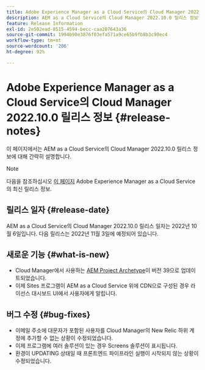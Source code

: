 ```yaml
---
title: Adobe Experience Manager as a Cloud Service의 Cloud Manager 2022.10.0 릴리스 정보
description: AEM as a Cloud Service의 Cloud Manager 2022.10.0 릴리스 정보입니다.
feature: Release Information
exl-id: 2e502ead-8515-4594-becc-caa207643a36
source-git-commit: 1994b90e3876f03efa571a9ce65b9fb8b3c90ec4
workflow-type: tm+mt
source-wordcount: '206'
ht-degree: 92%

---
```


# Adobe Experience Manager as a Cloud Service의 Cloud Manager 2022.10.0 릴리스 정보 {#release-notes}

이 페이지에서는 AEM as a Cloud Service의 Cloud Manager 2022.10.0 릴리스 정보에 대해 간략히 설명합니다.

>[!NOTE]
>
>다음을 참조하십시오 [이 페이지](/help/release-notes/release-notes-cloud/release-notes-current.md) Adobe Experience Manager as a Cloud Service의 최신 릴리스 정보.

## 릴리스 일자 {#release-date}

AEM as a Cloud Service의 Cloud Manager 2022.10.0 릴리스 일자는 2022년 10월 6일입니다. 다음 릴리스는 2022년 11월 3일에 예정되어 있습니다.

## 새로운 기능 {#what-is-new}

* Cloud Manager에서 사용하는 [AEM Project Archetype](https://experienceleague.adobe.com/docs/experience-manager-core-components/using/developing/archetype/overview.html)이 버전 39으로 업데이트되었습니다.
* 이제 Sites 프로그램이 AEM as a Cloud Service 위에 CDN으로 구성된 경우 라이선스 대시보드 UI에서 사용자에게 알립니다.

## 버그 수정 {#bug-fixes}

* 이메일 주소에 대문자가 포함된 사용자를 Cloud Manager의 New Relic 하위 계정에 추가할 수 없는 상황이 수정되었습니다.
* 이제 프로그램에 여러 솔루션이 있는 경우 Screens 솔루션이 표시됩니다.
* 환경이 UPDATING 상태일 때 프론트엔드 파이프라인 실행이 시작되지 않는 상황이 수정되었습니다.
